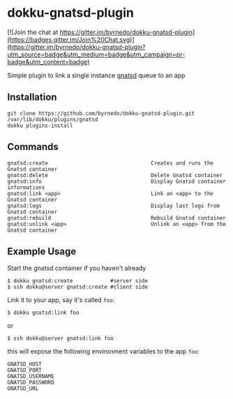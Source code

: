 # dokku-gnatsd-plugin

[![Join the chat at https://gitter.im/byrnedo/dokku-gnatsd-plugin](https://badges.gitter.im/Join%20Chat.svg)](https://gitter.im/byrnedo/dokku-gnatsd-plugin?utm_source=badge&utm_medium=badge&utm_campaign=pr-badge&utm_content=badge)

Simple plugin to link a single instance [gnatsd](http://nats.io/) queue to an app

## Installation

    git clone https://github.com/byrnedo/dokku-gnatsd-plugin.git /var/lib/dokku/plugins/gnatsd
    dokku plugins-install

## Commands 

    gnatsd:create                                 Creates and runs the Gnatsd container
    gnatsd:delete                                 Delete Gnatsd container
    gnatsd:info                                   Display Gnatsd container informations
    gnatsd:link <app>                             Link an <app> to the Gnatsd container
    gnatsd:logs                                   Display last logs from Gnatsd container
    gnatsd:rebuild                                Rebuild Gnatsd container
    gnatsd:unlink <app>                           Unlink an <app> from the Gnatsd container

## Example Usage

Start the gnatsd container if you haven't already

    $ dokku gnatsd:create            #server side
    $ ssh dokku@server gnatsd:create #client side

Link it to your app, say it's called `foo`:

    $ dokku gnatsd:link foo
    
or

    $ ssh dokku@server gnatsd:link foo

this will expose the following environment variables to the app `foo`:

    GNATSD_HOST
    GNATSD_PORT
    GNATSD_USERNAME
    GNATSD_PASSWORD
    GNATSD_URL
    

